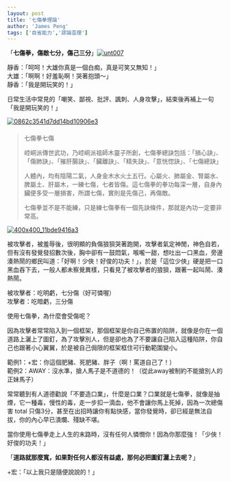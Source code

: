 ```yaml
---
layout: post
title: '七傷拳理論'
author: 'James Peng'
tags: ['自省能力','謬論歪理']
---
```


「**七傷拳，傷敵七分，傷己三分**」[![unt007](http://lh5.ggpht.com/_AnTT9cbXdqY/SdWD2LyDMjI/AAAAAAAAGuo/YUjqGbR2ISg/unt007_thumb1.jpg?imgmax=800 "unt007")](http://lh3.ggpht.com/_AnTT9cbXdqY/SdWD1h5v00I/AAAAAAAAGuk/7IoPq4dSDR4/s1600-h/unt0073.jpg)

靜香：「呵呵！大雄你真是一個白痴，真是可笑又無知！」  
大雄：「啊啊！好羞恥啊！哭著抱頭～」  
靜香：「我是開玩笑的！」

日常生活中常見的「嘲笑、鄙視、批評、諷刺、人身攻擊」，結束後再補上一句「我是開玩笑的！」

[![0862c3541d7dd14bd10906e3](http://lh5.ggpht.com/_AnTT9cbXdqY/SdWD3VP2wlI/AAAAAAAAGuw/mDKEDtSLYNY/0862c3541d7dd14bd10906e3_thumb%5B1%5D.jpg?imgmax=800 "0862c3541d7dd14bd10906e3")](http://lh4.ggpht.com/_AnTT9cbXdqY/SdWD2jD8z8I/AAAAAAAAGus/F0mdEDWArd4/s1600-h/0862c3541d7dd14bd10906e3%5B3%5D.jpg)

> #### 
>
> 七傷拳七傷
>
> 崆峒派傳世武功，乃崆峒派祖師木靈子所創，七傷拳總訣包括：「損心訣」、「傷肺訣」、「摧肝腸訣」、「臟離訣」、「精失訣」、「意恍惚訣」、「七傷總訣」
>
> 人體內，均有陰陽二氣，人身金木水火土五行。心屬火、肺屬金、腎屬水、脾屬土、肝屬木，一練七傷，七者皆傷。這七傷拳的拳功每深一層，自身內臟便多受一層損害，所謂七傷，實則是先傷己，再傷敵。
>
> 七傷拳並不是不能練，只是練七傷拳有一個先訣條件，那就是內功一定要非常高。

[![400x400\_11bde9416a3](http://lh5.ggpht.com/_AnTT9cbXdqY/SdWD4NX7BBI/AAAAAAAAGu4/DGsH_XlY_mQ/400x400_11bde9416a3_thumb%5B1%5D.jpg?imgmax=800 "400x400_11bde9416a3")](http://lh3.ggpht.com/_AnTT9cbXdqY/SdWD3ir7llI/AAAAAAAAGu0/QbU8lroeAno/s1600-h/400x400_11bde9416a3%5B3%5D.jpg)

被攻擊者，被羞辱後，很明顯的負傷狼狽哭著跑開，攻擊者氣定神閒，神色自若，但有沒有發覺發招數次後，胸中卻有一鼓悶氣，喉嚨一甜，想吐出一口黑血，旁邊湊熱鬧的鄉民叫道：「好啊！少俠！好俊的功夫！」，於是「這位少俠」硬是把一口黑血吞下去，一般人都未察覺異樣，只看見了被攻擊者的狼狽，跟著一起叫鬧、湊熱鬧。

被攻擊者：吃明虧，七分傷（好可憐喔）  
攻擊者：吃暗虧，三分傷

使用七傷拳，為什麼會受傷呢？

因為攻擊者常常陷入到一個框架，那個框架是你自己佈置的陷阱，就像是你在一個道路上灑上了圖釘，為了攻擊別人，但是卻也為了不要讓自己陷入這種陷阱，你自己也跟著小心翼翼，於是被自己侷限的框架框住可行動範圍變小。

範例1：+宏：你這個肥豬、死肥豬、胖子（啊！罵道自己了！）  
範例2：AWAY：沒水準，搶人馬子是不道德的！（從此away被制約不能搶別人的正妹馬子）

常常聽到有人道德勸說「不要造口業」，什麼是口業？口業就是七傷拳，就像是抽煙，它一種毒，慢性的毒，走一步扣一滴血，他不會讓你馬上死掉，因為一次總傷害
total
只傷3分，甚至在出招時讓你有點快感，當你發覺時，卻已經是無法自拔，你的內心早已潰爛、殘缺不堪。

當你使用七傷拳走上人生的末路時，沒有任何人憐憫你！因為你那麼強！「少俠！好俊的功夫！」

「**道路就那麼寬，如果對任何人都沒有益處，那何必把圖釘灑上去呢？**」

+宏：「以上我只是隨便說說的！」

